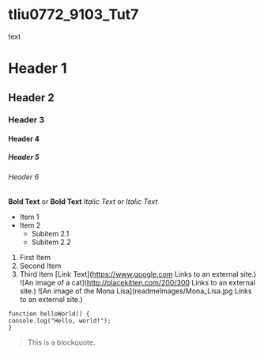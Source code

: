 # tliu0772_9103_Tut7
text
# Header 1
## Header 2
### Header 3
#### Header 4
##### Header 5
###### Header 6
**Bold Text** or __Bold Text__
*Italic Text* or _Italic Text_
- Item 1
- Item 2
  - Subitem 2.1
  - Subitem 2.2
1. First Item
2. Second Item
3. Third Item
[Link Text](https://www.google.com
Links to an external site.)
![An image of a cat](http://placekitten.com/200/300
Links to an external site.)
![An image of the Mona Lisa](readmeImages/Mona_Lisa.jpg
Links to an external site.)
```
function helloWorld() {
console.log("Hello, world!");
}
```
> This is a blockquote.